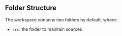 ## Folder Structure

The workspace contains two folders by default, where:

- `src`: the folder to maintain sources
